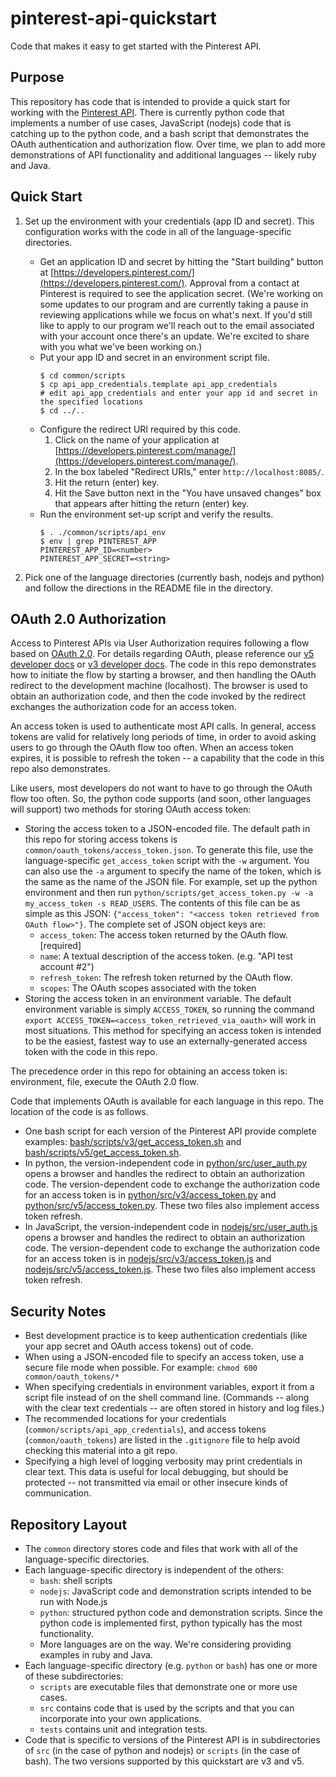 # pinterest-api-quickstart

Code that makes it easy to get started with the Pinterest API.

## Purpose

This repository has code that is intended to provide a quick start for working with the [Pinterest API](https://developers.pinterest.com/docs/redoc/). There is currently python code that implements a number of use cases, JavaScript (nodejs) code that is catching up to the python code, and a bash script that demonstrates the OAuth authentication and authorization flow. Over time, we plan to add more demonstrations of API functionality and additional languages -- likely ruby and Java.

## Quick Start

1. Set up the environment with your credentials (app ID and secret). This configuration works with the code in all of the language-specific directories.

   * Get an application ID and secret by hitting the "Start building" button at [https://developers.pinterest.com/](https://developers.pinterest.com/). Approval from a contact at Pinterest is required to see the application secret. (We're working on some updates to our program and are currently taking a pause in reviewing applications while we focus on what's next. If you'd still like to apply to our program we'll reach out to the email associated with your account once there's an update. We're excited to share with you what we've been working on.)
   * Put your app ID and secret in an environment script file.
     ```
     $ cd common/scripts
     $ cp api_app_credentials.template api_app_credentials
     # edit api_app_credentials and enter your app id and secret in the specified locations
     $ cd ../..
     ```
   * Configure the redirect URI required by this code.
     1. Click on the name of your application at [https://developers.pinterest.com/manage/](https://developers.pinterest.com/manage/).
     2. In the box labeled "Redirect URIs," enter `http://localhost:8085/`.
     3. Hit the return (enter) key.
     4. Hit the Save button next in the "You have unsaved changes" box that appears after hitting the return (enter) key.
   * Run the environment set-up script and verify the results.
     ```
     $ . ./common/scripts/api_env
     $ env | grep PINTEREST_APP
     PINTEREST_APP_ID=<number>
     PINTEREST_APP_SECRET=<string>
     ```

2. Pick one of the language directories (currently bash, nodejs and python) and follow the directions in the README file in the directory.

## OAuth 2.0 Authorization

Access to Pinterest APIs via User Authorization requires following a flow based on [OAuth 2.0](https://tools.ietf.org/html/rfc6749). For details regarding OAuth, please reference our [v5 developer docs](https://developers.pinterest.com/docs/v5/#tag/oauth) or [v3 developer docs](https://developers.pinterest.com/docs/redoc/#section/User-Authorization). The code in this repo demonstrates how to initiate the flow by starting a browser, and then handling the OAuth redirect to the development machine (localhost). The browser is used to obtain an authorization code, and then the code invoked by the redirect exchanges the authorization code for an access token.

An access token is used to authenticate most API calls. In general, access tokens are valid for relatively long periods of time, in order to avoid asking users to go through the OAuth flow too often. When an access token expires, it is possible to refresh the token -- a capability that the code in this repo also demonstrates.

Like users, most developers do not want to have to go through the OAuth flow too often. So, the python code supports (and soon, other languages will support) two methods for storing OAuth access token:
* Storing the access token to a JSON-encoded file. The default path in this repo for storing access tokens is `common/oauth_tokens/access_token.json`. To generate this file, use the language-specific `get_access_token` script with the `-w` argument. You can also use the `-a` argument to specify the name of the token, which is the same as the name of the JSON file. For example, set up the python environment and then run `python/scripts/get_access_token.py -w -a my_access_token -s READ_USERS`. The contents of this file can be as simple as this JSON: `{"access_token": "<access token retrieved from OAuth flow>"}`. The complete set of JSON object keys are:
   * `access_token`: The access token returned by the OAuth flow. [required]
   * `name`: A textual description of the access token. (e.g. "API test account #2")
   * `refresh_token`: The refresh token returned by the OAuth flow.
   * `scopes`: The OAuth scopes associated with the token
* Storing the access token in an environment variable. The default environment variable is simply `ACCESS_TOKEN`, so running the command `export ACCESS_TOKEN=<access_token_retrieved_via_oauth>` will work in most situations. This method for specifying an access token is intended to be the easiest, fastest way to use an externally-generated access token with the code in this repo.

The precedence order in this repo for obtaining an access token is: environment, file, execute the OAuth 2.0 flow.

Code that implements OAuth is available for each language in this repo. The location of the code is as follows.
   * One bash script for each version of the Pinterest API provide complete examples: [bash/scripts/v3/get_access_token.sh](bash/scripts/v3/get_access_token.sh) and [bash/scripts/v5/get_access_token.sh](bash/scripts/v5/get_access_token.sh).
   * In python, the version-independent code in [python/src/user_auth.py](python/src/user_auth.py) opens a browser and handles the redirect to obtain an authorization code. The version-dependent code to exchange the authorization code for an access token is in [python/src/v3/access_token.py](python/src/v3/access_token.py) and [python/src/v5/access_token.py](python/src/v5/access_token.py). These two files also implement access token refresh.
   * In JavaScript, the version-independent code in [nodejs/src/user_auth.js](nodejs/src/user_auth.js) opens a browser and handles the redirect to obtain an authorization code. The version-dependent code to exchange the authorization code for an access token is in [nodejs/src/v3/access_token.js](nodejs/src/v3/access_token.js) and [nodejs/src/v5/access_token.js](nodejs/src/v5/access_token.js). These two files also implement access token refresh.

## Security Notes

* Best development practice is to keep authentication credentials (like your app secret and OAuth access tokens) out of code.
* When using a JSON-encoded file to specify an access token, use a secure file mode when possible. For example: `chmod 600 common/oauth_tokens/*`
* When specifying credentials in environment variables, export it from a script file instead of on the shell command line. (Commands -- along with the clear text credentials -- are often stored in history and log files.)
* The recommended locations for your credentials (`common/scripts/api_app_credentials`), and access tokens (`common/oauth_tokens`) are listed in the `.gitignore` file to help avoid checking this material into a git repo.
* Specifying a high level of logging verbosity may print credentials in clear text. This data is useful for local debugging, but should be protected -- not transmitted via email or other insecure kinds of communication.

## Repository Layout

* The `common` directory stores code and files that work with all of the language-specific directories.
* Each language-specific directory is independent of the others:
  * `bash`: shell scripts
  * `nodejs`: JavaScript code and demonstration scripts intended to be run with Node.js
  * `python`: structured python code and demonstration scripts. Since the python code is implemented first, python typically has the most functionality.
  * More languages are on the way. We're considering providing examples in ruby and Java.
* Each language-specific directory (e.g. `python` or `bash`) has one or more of these subdirectories:
  * `scripts` are executable files that demonstrate one or more use cases.
  * `src` contains code that is used by the scripts and that you can incorporate into your own applications.
  * `tests` contains unit and integration tests.
* Code that is specific to versions of the Pinterest API is in subdirectories of `src` (in the case of python and nodejs) or `scripts` (in the case of bash). The two versions supported by this quickstart are v3 and v5.
